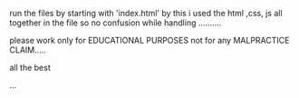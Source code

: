 run the files by starting with 'index.html'
by this i used the html ,css, js all together in the file so no confusion while handling ..........

please work only for EDUCATIONAL PURPOSES not for any MALPRACTICE CLAIM.....


all the best

...
